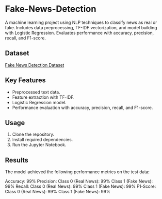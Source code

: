 # Fake-News-Detection
A machine learning project using NLP techniques to classify news as real or fake. Includes data preprocessing, TF-IDF vectorization, and model building with Logistic Regression. Evaluates performance with accuracy, precision, recall, and F1-score.

## Dataset
[Fake News Detection Dataset](https://www.kaggle.com/clmentbisaillon/fake-and-real-news-dataset)

## Key Features
- Preprocessed text data.
- Feature extraction with TF-IDF.
- Logistic Regression model.
- Performance evaluation with accuracy, precision, recall, and F1-score.

## Usage
1. Clone the repository.
2. Install required dependencies.
3. Run the Jupyter Notebook.

## Results
The model achieved the following performance metrics on the test data:

Accuracy: 99%
Precision:
Class 0 (Real News): 99%
Class 1 (Fake News): 99%
Recall:
Class 0 (Real News): 99%
Class 1 (Fake News): 99%
F1-Score:
Class 0 (Real News): 99%
Class 1 (Fake News): 99%

